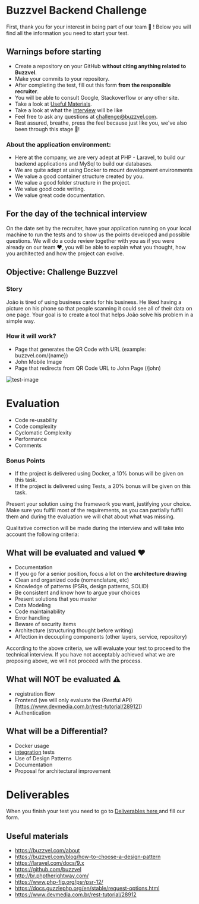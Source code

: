# Buzzvel Backend Challenge

First, thank you for your interest in being part of our team 🤩  !
Below you will find all the information you need to start your test.

## Warnings before starting

- Create a repository on your GitHub **without citing anything related to Buzzvel**.
- Make your commits to your repository.
- After completing the test, fill out this form **from the responsible recruiter**.
- You will be able to consult Google, Stackoverflow or any other site.
- Take a look at [Useful Materials](#useful-materials).
- Take a look at what the [interview](#for-the-day-of-the-technical-interview) will be like
- Feel free to ask any questions at challenge@buzzvel.com.
- Rest assured, breathe, press the feel because just like you, we've also been through this stage 🥰!

### About the application environment:

- Here at the company, we are very adept at PHP - Laravel, to build our backend applications and MySql to build our databases.
- We are quite adept at using Docker to mount development environments
- We value a good container structure created by you.
- We value a good folder structure in the project.
- We value good code writing.
- We value great code documentation.

## For the day of the technical interview
On the date set by the recruiter, have your application running on your local machine to run the tests and to show us the points developed and possible questions.
We will do a code review together with you as if you were already on our team ❤️, you will be able to explain what you thought, how you architected and how the project can evolve.

## Objective: Challenge Buzzvel

### Story
João is tired of using business cards for his business. He liked having a picture on
his phone so that people scanning it could see all of their data on one page.
Your goal is to create a tool that helps João solve his problem in a simple way.

### How it will work?
- Page that generates the QR Code with URL (example: buzzvel.com/{name})
- John Mobile Image
- Page that redirects from QR Code URL to John Page (/john)

<img src="https://i.imgur.com/ZkFEHPT.png" alt="test-image">

# Evaluation

- Code re-usability
- Code complexity
- Cyclomatic Complexity
- Performance
- Comments

### Bonus Points

 - If the project is delivered using Docker, a 10% bonus will be given on this
task.
 - If the project is delivered using Tests, a 20% bonus will be given on this
task.

Present your solution using the framework you want, justifying your choice.
Make sure you fulfill most of the requirements, as you can partially fulfill them and during the evaluation we will chat about what was missing.

Qualitative correction will be made during the interview and will take into account the following criteria:


## What will be evaluated and valued :heart:
- Documentation
- If you go for a senior position, focus a lot on the **architecture drawing**
- Clean and organized code (nomenclature, etc)
- Knowledge of patterns (PSRs, design patterns, SOLID)
- Be consistent and know how to argue your choices
- Present solutions that you master
- Data Modeling
- Code maintainability
- Error handling
- Beware of security items
- Architecture (structuring thought before writing)
- Affection in decoupling components (other layers, service, repository)

According to the above criteria, we will evaluate your test to proceed to the technical interview.
If you have not acceptably achieved what we are proposing above, we will not proceed with the process.

## What will NOT be evaluated :warning:
- registration flow
- Frontend (we will only evaluate the (Restful API)[https://www.devmedia.com.br/rest-tutorial/28912])
- Authentication

## What will be a Differential?
- Docker usage
- [integration](https://www.atlassian.com/continuous-delivery/software-testing/types-of-software-testing) tests
- Use of Design Patterns
- Documentation
- Proposal for architectural improvement

# Deliverables

When you finish your test you need to go to
[ Deliverables here ](https://forms.clickup.com/f/6avjv-4341/FRKEFJQSCC3HIRTCXK) and fill our form.

## Useful materials
- https://buzzvel.com/about
- https://buzzvel.com/blog/how-to-choose-a-design-pattern
- https://laravel.com/docs/9.x
- https://github.com/buzzvel
- http://br.phptherightway.com/
- https://www.php-fig.org/psr/psr-12/
- https://docs.guzzlephp.org/en/stable/request-options.html
- https://www.devmedia.com.br/rest-tutorial/28912